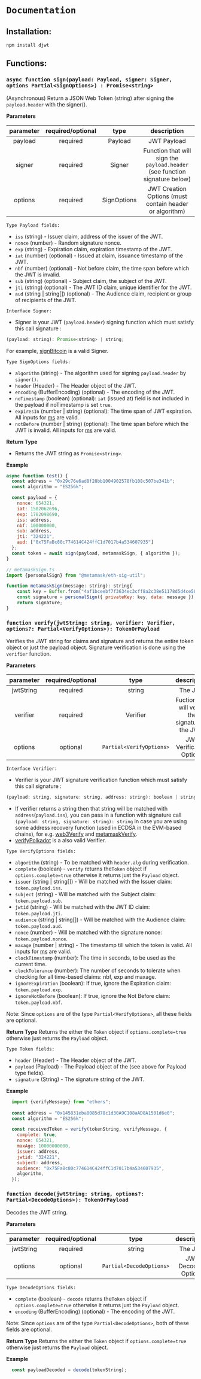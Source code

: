 # `Documentation`

## **Installation**:

```console
npm install djwt
```

## **Functions**:

### **`async function sign(payload: Payload, signer: Signer, options Partial<SignOptions>) : Promise<string>`**

(Asynchronous) Return a JSON Web Token (string) after signing the `payload.header` with the signer().

**Parameters**

| parameter    | required/optional | type | description |
|    :---:     |     :---:      |     :---:     |     :---:     |
| payload   | required     | Payload   |  JWT Payload |
| signer   | required     | Signer   |  Function that will sign the `payload.header` (see function signature below) |
| options   | required     | SignOptions   | JWT Creation Options (must contain header or algorithm) |

`Type Payload fields:`
* `iss`   (string) - Issuer claim, address of the issuer of the JWT.
* `nonce`  (number) - Random signature nonce.
* `exp`  (string) - Expiration claim, expiration timestamp of the JWT.
* `iat`  (number) (optional) - Issued at  claim, issuance timestamp of the JWT.
* `nbf`  (number) (optional) - Not before claim, the time span before which the JWT
is invalid.
* `sub`  (string) (optional) - Subject claim, the subject of the JWT.
* `jti`  (string) (optional) - The JWT ID claim, unique identifier for the JWT.
* `aud`  (string | string[]) (optional) - The Audience claim, recipient or group of recipients of the JWT.

`Interface Signer:`
* Signer is your JWT (`payload.header`) signing function which must satisfy this call signature : 
```js   
(payload: string): Promise<string> | string; 
```
For example, [signBitcoin](./examples/bitcoinjs/signBitcoin.ts) is a valid Signer.

`Type SignOptions fields:`
* `algorithm` (string) - The algorithm used for signing `payload.header` by `signer()`.
* `header` (Header) - The Header object of the JWT.
* `encoding` (BufferEncoding) (optional) - The encoding of the JWT.
* `noTimestamp` (boolean) (optional): `iat` (issued at) field is not included in the payload if noTimestamp is set `true`.
* `expiresIn` (number | string) (optional): The time span of JWT expiration. All inputs for [ms](https://github.com/vercel/ms) are valid.
* `notBefore` (number | string) (optional): The time span before which the JWT is invalid. All inputs for [ms](https://github.com/vercel/ms) are valid.

**Return Type** 
* Returns the JWT string as `Promise<string>`.

**Example**
```js
async function test() {
  const address = "0x29c76e6ad8f28bb1004902578fb108c507be341b";
  const algorithm = "ES256k";

  const payload = {
    nonce: 654321,
    iat: 1582062696,
    exp: 1782098690,
    iss: address,
    nbf: 100000000,
    sub: address,
    jti: "324221",
    aud: ["0x75FaBc80c774614C424ffC1d7017b4a534607935"]
  };
  const token = await sign(payload, metamaskSign, { algorithm });
}

// metamaskSign.ts
import {personalSign} from "@metamask/eth-sig-util";

function metamaskSign(message: string): string{
    const key = Buffer.from("4af1bceebf7f3634ec3cff8a2c38e51178d5d4ce585c52d6043e5e2cc3418bb0", 'hex');
    const signature = personalSign({ privateKey: key, data: message });
    return signature;
}

```

### **`function verify(jwtString: string, verifier: Verifier, options?: Partial<VerifyOptions>): TokenOrPayload `**

Verifies the JWT string for claims and signature and returns the entire token object or just the payload object. Signature verification is done using the `verifier` function.

**Parameters**

| parameter    | required/optional | type | description |
|    :---:     |     :---:      |     :---:     |     :---:     |
| jwtString   | required     | string   |  The JWT |
| verifier   | required     | Verifier   | Fuction that will verify the signature in the JWT. |
| options   | optional     | `Partial<VerifyOptions>`   | JWT Verification Options |

`Interface Verifier:`
* Verifier is your JWT signature verification function which must satisfy this call signature : 
```js   
(payload: string, signature: string, address: string): boolean | string;
```
* If verifier returns a string then that string will be matched with `address`(`payload.iss`), you can pass in a function with signature call `(payload: string, signature: string): string` in case you are using some address recovery function (used in ECDSA in the EVM-based chains), for e.g. [web3Verify](./examples/web3/web3Verify.ts) and [metamaskVerify](./examples/metamask/metamaskVerify.ts).
* [verifyPolkadot](./examples/polkadot.js/verifyPolkadot.ts) is a also valid Verifier.

`Type VerifyOptions fields:`
* `algorithm` (string) - To be matched with `header.alg` during verification.
* `complete` (boolean) - `verify` returns the`Token` object if `options.complete=true` otherwise it returns just the `Payload` object.
* `issuer`  (string | string[]) - Will be matched with the Issuer claim: `token.payload.iss`.
* `subject`  (string) - Will be matched with the Subject claim: `token.payload.sub`.
* `jwtid`  (string) - Will be matched with the JWT ID claim: `token.payload.jti`.
* `audience`  (string | string[]) - Will be matched with the Audience claim: `token.payload.aud`.
* `nonce`  (number) - Will be matched with the signature nonce: `token.payload.nonce`.
* `maxage`  (number | string) - The timestamp till which the token is valid. All inputs for [ms](https://github.com/vercel/ms) are valid.
* `clockTimestamp` (number): The time in seconds, to be used as the current time.
* `clockTolerance` (number): The number of seconds to tolerate when checking for all time-based claims: nbf, exp and maxage.
* `ignoreExpiration` (boolean): If true, ignore the Expiration claim: `token.payload.exp`.
* `ignoreNotBefore` (boolean): If true, ignore the Not Before claim: `token.payload.nbf`.

Note: Since `options` are of the type `Partial<VerifyOptions>`, all these fields are optional.

**Return Type** 
Returns the either the `Token` object if `options.complete=true` otherwise just returns the `Payload` object.

`Type Token fields:`
* `header` (Header) - The Header object of the JWT.
* `payload` (Payload) - The Payload object of the  (see above for Payload type fields).
* `signature` (String) - The signature string of the JWT.


**Example**
```js
  import {verifyMessage} from "ethers";
  
  const address = "0x145831eba8085d78c1d30A9C108aAD8A1501d6e0";
  const algorithm = "ES256k";

  const receivedToken = verify(tokenString, verifyMessage, {
    complete: true,
    nonce: 654321,
    maxAge: 10000000000,
    issuer: address,
    jwtid: "324221",
    subject: address,
    audience: "0x75FaBc80c774614C424ffC1d7017b4a534607935",
    algorithm,
  });
```


### **`function decode(jwtString: string, options?: Partial<DecodeOptions>): TokenOrPayload`**

Decodes the JWT string.

**Parameters**

| parameter    | required/optional | type | description |
|    :---:     |     :---:      |     :---:     |     :---:     |
| jwtString   | required     | string   |  The JWT |
| options   | optional     | `Partial<DecodeOptions>`   | JWT Decoding Options |

`Type DecodeOptions fields:`
* `complete` (boolean) - `decode` returns the`Token` object if `options.complete=true` otherwise it returns just the `Payload` object.
* `encoding` (BufferEncoding) (optional) - The encoding of the JWT.

Note: Since `options` are of the type `Partial<DecodeOptions>`, both of these fields are optional.


**Return Type** 
Returns the either the `Token` object if `options.complete=true` otherwise just returns the `Payload` object.


**Example**
```js
  const payloadDecoded = decode(tokenString);
```